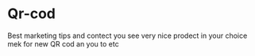 # Qr-cod
Best marketing tips and contect you see very nice prodect in your choice mek for new QR cod  an you to etc
